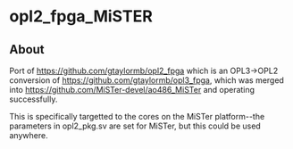 opl2_fpga_MiSTER
=========
## About
Port of https://github.com/gtaylormb/opl2_fpga which is an OPL3->OPL2 conversion of https://github.com/gtaylormb/opl3_fpga,
which was merged into https://github.com/MiSTer-devel/ao486_MiSTer and operating successfully.

This is specifically targetted to the cores on the MiSTer platform--the parameters in opl2_pkg.sv are set for
MiSTer, but this could be used anywhere.
